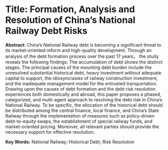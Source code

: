 # Title: Formation, Analysis and Resolution of China’s National Railway Debt Risks

**Abstract:** China’s National Railway debt is becoming a significant threat to its market-oriented reform and high-quality development. Through an analysis of the debt formation process over the past 17 years， the study reveals the following findings: The accumulation of debt shows the distinct stages. The principal causes of the mounting debt burden include the unresolved substantial historical debt, heavy investment without adequate capital to support, the idiosyncrasies of railway construction investment, and the inadequate management model for the entrusted transportation. Drawing upon the causes of debt formation and the debt risk resolution experiences both domestically and abroad, this paper proposes a phased, categorized, and multi-agent approach to resolving the debt risk in China’s National Railway. To be specific, the allocation of the historical debt should be distributed among the central finance, local finance, and China’s State Railway through the implementation of measures such as policy-driven debt-to-equity swaps, the establishment of special railway funds, and market-oriented pricing. Moreover, all relevant parties should provide the necessary support for effective resolution.

**Key Words:** National Railway; Historical Debt; Risk Resolution
